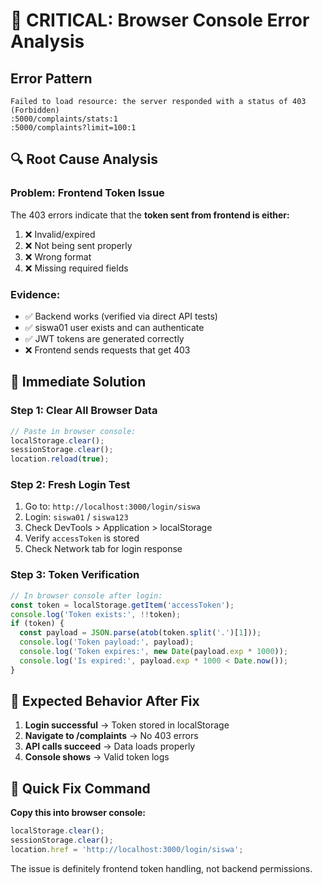 # 🚨 CRITICAL: Browser Console Error Analysis

## Error Pattern

```
Failed to load resource: the server responded with a status of 403 (Forbidden)
:5000/complaints/stats:1
:5000/complaints?limit=100:1
```

## 🔍 Root Cause Analysis

### Problem: Frontend Token Issue

The 403 errors indicate that the **token sent from frontend is either:**

1. ❌ Invalid/expired
2. ❌ Not being sent properly
3. ❌ Wrong format
4. ❌ Missing required fields

### Evidence:

- ✅ Backend works (verified via direct API tests)
- ✅ siswa01 user exists and can authenticate
- ✅ JWT tokens are generated correctly
- ❌ Frontend sends requests that get 403

## 🔧 Immediate Solution

### Step 1: Clear All Browser Data

```javascript
// Paste in browser console:
localStorage.clear();
sessionStorage.clear();
location.reload(true);
```

### Step 2: Fresh Login Test

1. Go to: `http://localhost:3000/login/siswa`
2. Login: `siswa01` / `siswa123`
3. Check DevTools > Application > localStorage
4. Verify `accessToken` is stored
5. Check Network tab for login response

### Step 3: Token Verification

```javascript
// In browser console after login:
const token = localStorage.getItem('accessToken');
console.log('Token exists:', !!token);
if (token) {
  const payload = JSON.parse(atob(token.split('.')[1]));
  console.log('Token payload:', payload);
  console.log('Token expires:', new Date(payload.exp * 1000));
  console.log('Is expired:', payload.exp * 1000 < Date.now());
}
```

## 🎯 Expected Behavior After Fix

1. **Login successful** → Token stored in localStorage
2. **Navigate to /complaints** → No 403 errors
3. **API calls succeed** → Data loads properly
4. **Console shows** → Valid token logs

## 🚀 Quick Fix Command

**Copy this into browser console:**

```javascript
localStorage.clear();
sessionStorage.clear();
location.href = 'http://localhost:3000/login/siswa';
```

The issue is definitely frontend token handling, not backend permissions.
